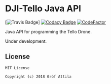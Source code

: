 # DJI-Tello Java API

[![Travis Badge](https://travis-ci.com/grofattila/dji-tello.svg?branch=master)]
[![Codacy Badge](https://api.codacy.com/project/badge/Grade/0d1fa49ccd61483dab3cf66438c6b76c)](https://app.codacy.com/app/grofattila/dji-tello?utm_source=github.com&utm_medium=referral&utm_content=grofattila/dji-tello&utm_campaign=Badge_Grade_Dashboard)
[![CodeFactor](https://www.codefactor.io/repository/github/grofattila/dji-tello/badge)](https://www.codefactor.io/repository/github/grofattila/dji-tello)


Java API for programming the Tello Drone. 

Under development. 
 


License
-------

```
MIT License

Copyright (c) 2018 Gróf Attila
```
